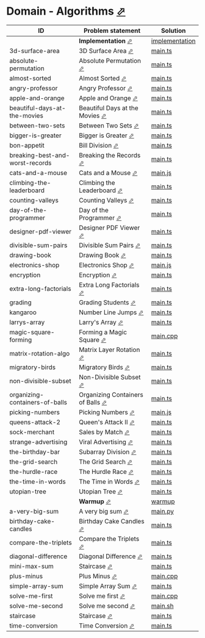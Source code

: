 # Domain - Algorithms [⬀](https://www.hackerrank.com/domains/algorithms/warmup)

| ID                              | Problem statement                                                                                                  | Solution                                                          |
|---------------------------------|--------------------------------------------------------------------------------------------------------------------|-------------------------------------------------------------------|
|                                 | **Implementation** [⬀](https://www.hackerrank.com/domains/algorithms?filters%5Bsubdomains%5D%5B%5D=implementation) | [implementation](implementation/)                                 |
| 3d-surface-area                 | 3D Surface Area [⬀](https://www.hackerrank.com/challenges/3d-surface-area)                                         | [main.ts](implementation/3d-surface-area/main.ts)                 |
| absolute-permutation            | Absolute Permutation [⬀](https://www.hackerrank.com/challenges/absolute-permutation)                               | [main.ts](implementation/absolute-permutation/main.ts)            |
| almost-sorted                   | Almost Sorted [⬀](https://www.hackerrank.com/challenges/almost-sorted)                                             | [main.ts](implementation/almost-sorted/main.ts)                   |
| angry-professor                 | Angry Professor [⬀](https://www.hackerrank.com/challenges/angry-professor)                                         | [main.ts](implementation/angry-professor/main.ts)                 |
| apple-and-orange                | Apple and Orange [⬀](https://www.hackerrank.com/challenges/apple-and-orange)                                       | [main.ts](implementation/apple-and-orange/main.ts)                |
| beautiful-days-at-the-movies    | Beautiful Days at the Movies [⬀](https://www.hackerrank.com/challenges/beautiful-days-at-the-movies)               | [main.ts](implementation/beautiful-days-at-the-movies/main.ts)    |
| between-two-sets                | Between Two Sets [⬀](https://www.hackerrank.com/challenges/between-two-sets)                                       | [main.ts](implementation/between-two-sets/main.ts)                |
| bigger-is-greater               | Bigger is Greater [⬀](https://www.hackerrank.com/challenges/bigger-is-greater)                                     | [main.ts](implementation/bigger-is-greater/main.ts)               |
| bon-appetit                     | Bill Division [⬀](https://www.hackerrank.com/challenges/bon-appetit)                                               | [main.ts](implementation/bon-appetit/main.ts)                     |
| breaking-best-and-worst-records | Breaking the Records [⬀](https://www.hackerrank.com/challenges/breaking-best-and-worst-records)                    | [main.ts](implementation/breaking-best-and-worst-records/main.ts) |
| cats-and-a-mouse                | Cats and a Mouse [⬀](https://www.hackerrank.com/challenges/cats-and-a-mouse)                                       | [main.js](implementation/cats-and-a-mouse/main.js)                |
| climbing-the-leaderboard        | Climbing the Leaderboard [⬀](https://www.hackerrank.com/challenges/climbing-the-leaderboard)                       | [main.ts](implementation/climbing-the-leaderboard/main.ts)        |
| counting-valleys                | Counting Valleys [⬀](https://www.hackerrank.com/challenges/counting-valleys)                                       | [main.ts](implementation/counting-valleys/main.ts)                |
| day-of-the-programmer           | Day of the Programmer [⬀](https://www.hackerrank.com/challenges/day-of-the-programmer)                             | [main.ts](implementation/day-of-the-programmer/main.ts)           |
| designer-pdf-viewer             | Designer PDF Viewer [⬀](https://www.hackerrank.com/challenges/designer-pdf-viewer)                                 | [main.ts](implementation/designer-pdf-viewer/main.ts)             |
| divisible-sum-pairs             | Divisible Sum Pairs [⬀](https://www.hackerrank.com/challenges/divisible-sum-pairs)                                 | [main.ts](implementation/divisible-sum-pairs/main.ts)             |
| drawing-book                    | Drawing Book [⬀](https://www.hackerrank.com/challenges/drawing-book)                                               | [main.ts](implementation/drawing-book/main.ts)                    |
| electronics-shop                | Electronics Shop [⬀](https://www.hackerrank.com/challenges/electronics-shop)                                       | [main.js](implementation/electronics-shop/main.js)                |
| encryption                      | Encryption [⬀](https://www.hackerrank.com/challenges/encryption)                                                   | [main.ts](implementation/encryption/main.ts)                      |
| extra-long-factorials           | Extra Long Factorials [⬀](https://www.hackerrank.com/challenges/extra-long-factorials)                             | [main.ts](implementation/extra-long-factorials/main.ts)           |
| grading                         | Grading Students [⬀](https://www.hackerrank.com/challenges/grading)                                                | [main.ts](implementation/grading/main.ts)                         |
| kangaroo                        | Number Line Jumps [⬀](https://www.hackerrank.com/challenges/kangaroo)                                              | [main.ts](implementation/kangaroo/main.ts)                        |
| larrys-array                    | Larry's Array [⬀](https://www.hackerrank.com/challenges/larrys-array)                                              | [main.ts](implementation/larrys-array/main.ts)                    |
| magic-square-forming            | Forming a Magic Square [⬀](https://www.hackerrank.com/challenges/magic-square-forming)                             | [main.cpp](implementation/magic-square-forming/main.cpp)          |
| matrix-rotation-algo            | Matrix Layer Rotation [⬀](https://www.hackerrank.com/challenges/matrix-rotation-algo)                              | [main.ts](implementation/matrix-rotation-algo/main.ts)            |
| migratory-birds                 | Migratory Birds [⬀](https://www.hackerrank.com/challenges/migratory-birds)                                         | [main.ts](implementation/migratory-birds/main.ts)                 |
| non-divisible-subset            | Non-Divisible Subset [⬀](https://www.hackerrank.com/challenges/non-divisible-subset)                               | [main.ts](implementation/non-divisible-subset/main.ts)            |
| organizing-containers-of-balls  | Organizing Containers of Balls [⬀](https://www.hackerrank.com/challenges/organizing-containers-of-balls)           | [main.ts](implementation/organizing-containers-of-balls/main.ts)  |
| picking-numbers                 | Picking Numbers [⬀](https://www.hackerrank.com/challenges/picking-numbers)                                         | [main.js](implementation/picking-numbers/main.js)                 |
| queens-attack-2                 | Queen's Attack II [⬀](https://www.hackerrank.com/challenges/queens-attack-2)                                       | [main.ts](implementation/queens-attack-2/main.ts)                 |
| sock-merchant                   | Sales by Match [⬀](https://www.hackerrank.com/challenges/sock-merchant)                                            | [main.ts](implementation/sock-merchant/main.ts)                   |
| strange-advertising             | Viral Advertising [⬀](https://www.hackerrank.com/challenges/sock-merchant)                                         | [main.ts](implementation/strange-advertising/main.ts)             |
| the-birthday-bar                | Subarray Division [⬀](https://www.hackerrank.com/challenges/the-birthday-bar)                                      | [main.ts](implementation/the-birthday-bar/main.ts)                |
| the-grid-search                 | The Grid Search [⬀](https://www.hackerrank.com/challenges/the-grid-search)                                         | [main.ts](implementation/the-grid-search/main.ts)                 |
| the-hurdle-race                 | The Hurdle Race [⬀](https://www.hackerrank.com/challenges/the-hurdle-race)                                         | [main.ts](implementation/the-hurdle-race/main.ts)                 |
| the-time-in-words               | The Time in Words [⬀](https://www.hackerrank.com/challenges/the-time-in-words)                                     | [main.ts](implementation/the-time-in-words/main.ts)               |
| utopian-tree                    | Utopian Tree [⬀](https://www.hackerrank.com/challenges/utopian-tree)                                               | [main.ts](implementation/utopian-tree/main.ts)                    |
|                                 | **Warmup** [⬀](https://www.hackerrank.com/domains/algorithms?filters%5Bsubdomains%5D%5B%5D=warmup)                 | [warmup](warmup/)                                                 |
| a-very-big-sum                  | A very big sum [⬀](https://www.hackerrank.com/challenges/a-very-big-sum)                                           | [main.py](warmup/a-very-big-sum/main.py)                          |
| birthday-cake-candles           | Birthday Cake Candles [⬀](https://www.hackerrank.com/challenges/birthday-cake-candles)                             | [main.ts](warmup/birthday-cake-candles/main.ts)                   |
| compare-the-triplets            | Compare the Triplets [⬀](https://www.hackerrank.com/challenges/compare-the-triplets)                               | [main.ts](warmup/compare-the-triplets/main.ts)                    |
| diagonal-difference             | Diagonal Difference [⬀](https://www.hackerrank.com/challenges/diagonal-difference)                                 | [main.ts](warmup/diagonal-difference/main.ts)                     |
| mini-max-sum                    | Staircase [⬀](https://www.hackerrank.com/challenges/staircase)                                                     | [main.ts](warmup/mini-max-sum/main.ts)                            |
| plus-minus                      | Plus Minus [⬀](https://www.hackerrank.com/challenges/plus-minus)                                                   | [main.cpp](warmup/plus-minus/main.cpp)                            |
| simple-array-sum                | Simple Array Sum [⬀](https://www.hackerrank.com/challenges/simple-array-sum)                                       | [main.ts](warmup/simple-array-sum/main.ts)                        |
| solve-me-first                  | Solve me first [⬀](https://www.hackerrank.com/challenges/solve-me-first)                                           | [main.cpp](warmup/solve-me-first/main.cpp)                        |
| solve-me-second                 | Solve me second [⬀](https://www.hackerrank.com/challenges/solve-me-second)                                         | [main.sh](warmup/solve-me-second/main.sh)                         |
| staircase                       | Staircase [⬀](https://www.hackerrank.com/challenges/staircase)                                                     | [main.ts](warmup/staircase/main.ts)                               |
| time-conversion                 | Time Conversion [⬀](https://www.hackerrank.com/challenges/time-conversion)                                         | [main.ts](warmup/time-conversion/main.ts)                         |

